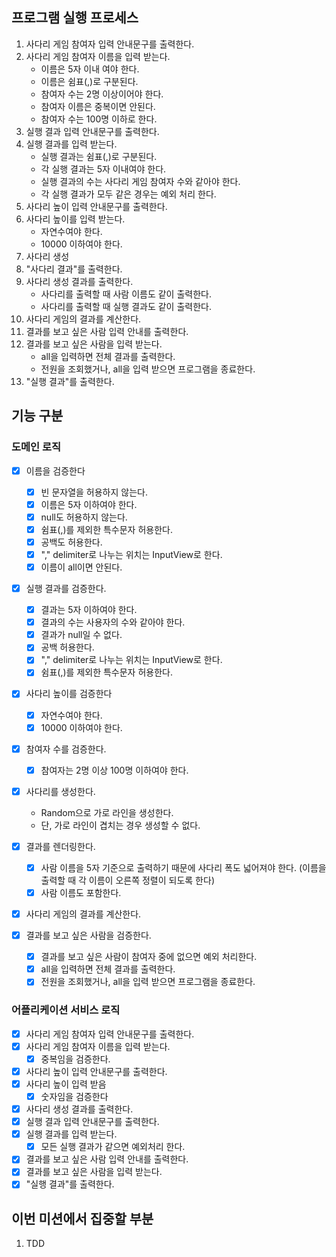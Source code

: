 ## 프로그램 실행 프로세스

1. 사다리 게임 참여자 입력 안내문구를 출력한다.
2. 사다리 게임 참여자 이름을 입력 받는다.
    - 이름은 5자 이내 여야 한다.
    - 이름은 쉼표(,)로 구분된다.
    - 참여자 수는 2명 이상이어야 한다.
    - 참여자 이름은 중복이면 안된다.
    - 참여자 수는 100명 이하로 한다.
3. 실행 결과 입력 안내문구를 출력한다.
4. 실행 결과를 입력 받는다.
    - 실행 결과는 쉼표(,)로 구분된다.
    - 각 실행 결과는 5자 이내여야 한다.
    - 실행 결과의 수는 사다리 게임 참여자 수와 같아야 한다.
    - 각 실행 결과가 모두 같은 경우는 예외 처리 한다.
5. 사다리 높이 입력 안내문구를 출력한다.
6. 사다리 높이를 입력 받는다.
    - 자연수여야 한다.
    - 10000 이하여야 한다.
7. 사다리 생성
8. "사다리 결과"를 출력한다.
9. 사다리 생성 결과를 출력한다.
    - 사다리를 출력할 때 사람 이름도 같이 출력한다.
    - 사다리를 출력할 때 실행 결과도 같이 출력한다.
10. 사다리 게임의 결과를 계산한다.
11. 결과를 보고 싶은 사람 입력 안내를 출력한다.
12. 결과를 보고 싶은 사람을 입력 받는다.
    - all을 입력하면 전체 결과를 출력한다.
    - 전원을 조회했거나, all을 입력 받으면 프로그램을 종료한다.
13. "실행 결과"를 출력한다.

## 기능 구분

### 도메인 로직

- [X] 이름을 검증한다
    - [X] 빈 문자열을 허용하지 않는다.
    - [X] 이름은 5자 이하여야 한다.
    - [X] null도 허용하지 않는다.
    - [X] 쉼표(,)를 제외한 특수문자 허용한다.
    - [X] 공백도 허용한다.
    - [X] "," delimiter로 나누는 위치는 InputView로 한다.
    - [x] 이름이 all이면 안된다.

- [x] 실행 결과를 검증한다.
    - [x] 결과는 5자 이하여야 한다.
    - [x] 결과의 수는 사용자의 수와 같아야 한다.
    - [x] 결과가 null일 수 없다.
    - [x] 공백 허용한다.
    - [x] "," delimiter로 나누는 위치는 InputView로 한다.
    - [x] 쉼표(,)를 제외한 특수문자 허용한다.

- [x] 사다리 높이를 검증한다
    - [x] 자연수여야 한다.
    - [x] 10000 이하여야 한다.

- [x] 참여자 수를 검증한다.
    - [x] 참여자는 2명 이상 100명 이하여야 한다.

- [X] 사다리를 생성한다.
    - Random으로 가로 라인을 생성한다.
    - 단, 가로 라인이 겹치는 경우 생성할 수 없다.

- [X] 결과를 렌더링한다.
    - [X] 사람 이름을 5자 기준으로 출력하기 때문에 사다리 폭도 넓어져야 한다. (이름을 출력할 때 각 이름이 오른쪽 정렬이 되도록 한다)
    - [X] 사람 이름도 포함한다.

- [x] 사다리 게임의 결과를 계산한다.

- [x] 결과를 보고 싶은 사람을 검증한다.
    - [x] 결과를 보고 싶은 사람이 참여자 중에 없으면 예외 처리한다.
    - [x] all을 입력하면 전체 결과를 출력한다.
    - [x] 전원을 조회했거나, all을 입력 받으면 프로그램을 종료한다.

### 어플리케이션 서비스 로직

- [x] 사다리 게임 참여자 입력 안내문구를 출력한다.
- [x] 사다리 게임 참여자 이름을 입력 받는다.
    - [x] 중복임을 검증한다.
- [x] 사다리 높이 입력 안내문구를 출력한다.
- [x] 사다리 높이 입력 받음
    - [x] 숫자임을 검증한다
- [x] 사다리 생성 결과를 출력한다.
- [x] 실행 결과 입력 안내문구를 출력한다.
- [x] 실행 결과를 입력 받는다.
    - [x] 모든 실행 결과가 같으면 예외처리 한다.
- [x] 결과를 보고 싶은 사람 입력 안내를 출력한다.
- [x] 결과를 보고 싶은 사람을 입력 받는다.
- [x] "실행 결과"를 출력한다.

## 이번 미션에서 집중할 부분

1. TDD

